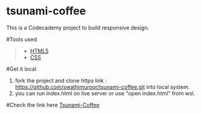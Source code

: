 # tsunami-coffee
This is a Codecademy project to build responsive design. 

#Tools used
> - [HTML5](https://developer.mozilla.org/en-US/docs/Web/Guide/HTML/HTML5)
> - [CSS](https://www.w3schools.com/css/)  

#Get it local 

1. fork the project and clone https link : https://github.com/swathimuroor/tsunami-coffee.git into local system.
2. you can run index.html on live server or use "open index.html" from wsl.

#Check the link here
 [Tsunami-Coffee](https://swathimuroor.github.io/tsunami-coffee/)
